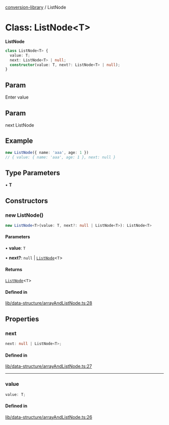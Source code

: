 [conversion-library](../globals.md) / ListNode

# Class: ListNode\<T\>

**ListNode**

<Badge type="tip" text="version: v0.0.4+" />

```ts
class ListNode<T> {
  value: T;
  next: ListNode<T> | null;
  constructor(value: T, next?: ListNode<T> | null);
}
```

## Param

Enter value

## Param

next ListNode

## Example

```ts
new ListNode({ name: 'aaa', age: 1 })
// { value: { name: 'aaa', age: 1 }, next: null }
```

## Type Parameters

• **T**

## Constructors

### new ListNode()

```ts
new ListNode<T>(value: T, next?: null | ListNode<T>): ListNode<T>
```

#### Parameters

• **value**: `T`

• **next?**: `null` \| [`ListNode`](ListNode.md)\<`T`\>

#### Returns

[`ListNode`](ListNode.md)\<`T`\>

#### Defined in

[lib/data-structure/arrayAndListNode.ts:28](https://github.com/fxss5201/conversion-library/blob/main/lib/data-structure/arrayAndListNode.ts#L28)

## Properties

### next

```ts
next: null | ListNode<T>;
```

#### Defined in

[lib/data-structure/arrayAndListNode.ts:27](https://github.com/fxss5201/conversion-library/blob/main/lib/data-structure/arrayAndListNode.ts#L27)

***

### value

```ts
value: T;
```

#### Defined in

[lib/data-structure/arrayAndListNode.ts:26](https://github.com/fxss5201/conversion-library/blob/main/lib/data-structure/arrayAndListNode.ts#L26)
